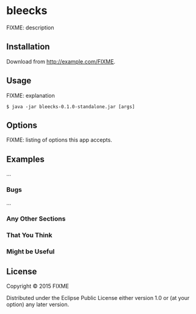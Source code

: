 # bleecks

FIXME: description

## Installation

Download from http://example.com/FIXME.

## Usage

FIXME: explanation

    $ java -jar bleecks-0.1.0-standalone.jar [args]

## Options

FIXME: listing of options this app accepts.

## Examples

...

### Bugs

...

### Any Other Sections
### That You Think
### Might be Useful

## License

Copyright © 2015 FIXME

Distributed under the Eclipse Public License either version 1.0 or (at
your option) any later version.
